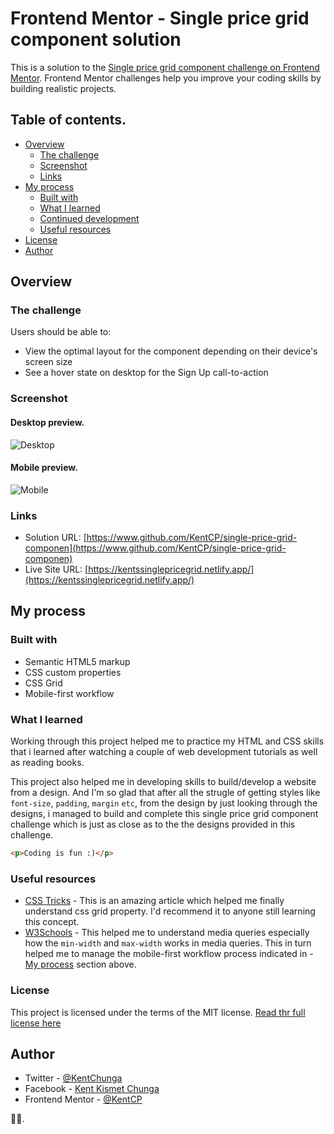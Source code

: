 # Frontend Mentor - Single price grid component solution

This is a solution to the [Single price grid component challenge on Frontend Mentor](https://www.frontendmentor.io/challenges/single-price-grid-component-5ce41129d0ff452fec5abbbc). Frontend Mentor challenges help you improve your coding skills by building realistic projects.  

## Table of contents.

- [Overview](#overview)
  - [The challenge](#the-challenge)
  - [Screenshot](#screenshot)
  - [Links](#links)
- [My process](#my-process)
  - [Built with](#built-with)
  - [What I learned](#what-i-learned)
  - [Continued development](#continued-development)
  - [Useful resources](#useful-resources)
- [License](#license)
- [Author](#author)

## Overview

### The challenge

Users should be able to:

- View the optimal layout for the component depending on their device's screen size
- See a hover state on desktop for the Sign Up call-to-action


### Screenshot
#### Desktop preview.
![Desktop](./images/desktop.png)

#### Mobile preview.
![Mobile](./images/mobile.png)


### Links

- Solution URL: [https://www.github.com/KentCP/single-price-grid-componen](https://www.github.com/KentCP/single-price-grid-componen)
- Live Site URL: [https://kentssinglepricegrid.netlify.app/](https://kentssinglepricegrid.netlify.app/)

## My process

### Built with

- Semantic HTML5 markup
- CSS custom properties
- CSS Grid
- Mobile-first workflow

### What I learned

Working through this project helped me to practice my HTML and CSS skills that  i learned after watching a couple of web development tutorials as well as reading books. 

This project also helped me in developing skills  to build/develop a website from a design. And I'm so glad that after all the strugle of getting  styles like `font-size`, `padding`, `margin` `etc`, from the design by just looking through the designs, i managed to  build and complete this single price grid component challenge  which is just as close as to the the designs provided in this challenge.

```html
<p>Coding is fun :)</p>
```



### Useful resources

- [CSS Tricks](https://www.csstricks.io) - This is an amazing article which helped me finally understand css grid property. I'd recommend it to anyone still learning this concept.
- [W3Schools](www.w3schools.com/css/css_rwd_mediaqueries.html) - This helped me to understand media queries especially how the  `min-width` and `max-width` works in media queries. This in turn helped me to manage the mobile-first workflow process indicated in - [My process](#my-process) section above.

### License
This project is licensed under the terms of the MIT license.
[Read thr full license here](https://github.com/KentCP/Single-price-grid-component/blob/main/LICENSE)

## Author

- Twitter - [@KentChunga](https://www.twitter.com/KentChunga)
- Facebook - [Kent Kismet Chunga](https://www.facebook.com/kentkeph.williams)
- Frontend Mentor - [@KentCP](https://www.frontendmentor.io/profile/KentCP)

:wave::wave:.
